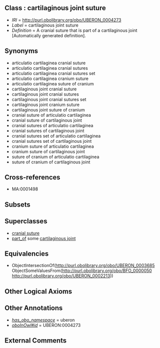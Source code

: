 
## Class : cartilaginous joint suture

 * *IRI* = http://purl.obolibrary.org/obo/UBERON_0004273
 * *Label* = cartilaginous joint suture
 * *Definition* = A cranial suture that is part of a cartilaginous joint [Automatically generated definition].

## Synonyms

 * articulatio cartilaginea cranial suture
 * articulatio cartilaginea cranial sutures
 * articulatio cartilaginea cranial sutures set
 * articulatio cartilaginea cranium suture
 * articulatio cartilaginea suture of cranium
 * cartilaginous joint cranial suture
 * cartilaginous joint cranial sutures
 * cartilaginous joint cranial sutures set
 * cartilaginous joint cranium suture
 * cartilaginous joint suture of cranium
 * cranial suture of articulatio cartilaginea
 * cranial suture of cartilaginous joint
 * cranial sutures of articulatio cartilaginea
 * cranial sutures of cartilaginous joint
 * cranial sutures set of articulatio cartilaginea
 * cranial sutures set of cartilaginous joint
 * cranium suture of articulatio cartilaginea
 * cranium suture of cartilaginous joint
 * suture of cranium of articulatio cartilaginea
 * suture of cranium of cartilaginous joint

## Cross-references

 * MA:0001498

## Subsets


## Superclasses

 * [cranial suture](../../UBERON/85/UBERON_0003685.md)
 * [part_of](../../BFO/50/BFO_0000050.md) some [cartilaginous joint](../../UBERON/13/UBERON_0002213.md)

## Equivalencies

 * ObjectIntersectionOf(<http://purl.obolibrary.org/obo/UBERON_0003685> ObjectSomeValuesFrom(<http://purl.obolibrary.org/obo/BFO_0000050> <http://purl.obolibrary.org/obo/UBERON_0002213>))

## Other Logical Axioms


## Other Annotations

 * *[has_obo_namespace](../../ce/oboInOwl#hasOBONamespace.md)* = uberon
 * *[oboInOwl#id](../../id/oboInOwl#id.md)* = UBERON:0004273

## External Comments

